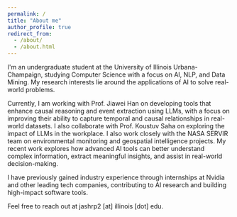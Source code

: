 ```yaml
---
permalink: /
title: "About me"
author_profile: true
redirect_from: 
  - /about/
  - /about.html
---
```


I'm an undergraduate student at the University of Illinois Urbana-Champaign, studying Computer Science with a focus on AI, NLP, and Data Mining. My research interests lie around the applications of AI to solve real-world problems.

Currently, I am working with Prof. Jiawei Han on developing tools that enhance causal reasoning and event extraction using LLMs, with a focus on improving their ability to capture temporal and causal relationships in real-world datasets. I also collaborate with Prof. Koustuv Saha on exploring the impact of LLMs in the workplace. I also work closely with the NASA SERVIR team on environmental monitoring and geospatial intelligence projects. My recent work explores how advanced AI tools can better understand complex information, extract meaningful insights, and assist in real-world decision-making. 

I have previously gained industry experience through internships at Nvidia and other leading tech companies, contributing to AI research and building high-impact software tools.

Feel free to reach out at jashrp2 [at] illinois [dot] edu.
